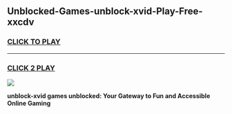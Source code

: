 
## Unblocked-Games-unblock-xvid-Play-Free-xxcdv
<h3>
<a href="https://premium76.site?title=unblock-xvid&ref=19M">CLICK TO PLAY</a></h3>
<hr>

<h3>
<a href="https://premium76.site?title=unblock-xvid&ref=19M">CLICK 2 PLAY</a>
  
</h3>

<a href="https://premium76.site?title=unblock-xvid&ref=19M"><img src="https://clearcache.store/games.png"></a>


**unblock-xvid games unblocked: Your Gateway to Fun and Accessible Online Gaming**
